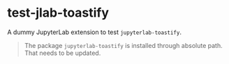 # test-jlab-toastify

A dummy JupyterLab extension to test `jupyterlab-toastify`.

> The package `jupyterlab-toastify` is installed through absolute path. That needs to be updated.
